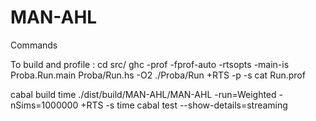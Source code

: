 # MAN-AHL
Commands

To build and profile :
cd src/
ghc -prof -fprof-auto -rtsopts -main-is Proba.Run.main Proba/Run.hs -O2
./Proba/Run +RTS -p -s
cat Run.prof 


cabal build
time ./dist/build/MAN-AHL/MAN-AHL -run=Weighted -nSims=1000000 +RTS -s
time cabal test --show-details=streaming

